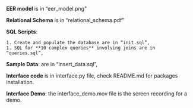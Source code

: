 **EER model** is in “eer_model.png”

**Relational Schema** is in “relational_schema.pdf”

**SQL Scripts**: 

	1. Create and populate the database are in “init.sql”,
	1. SQL for **10 complex queries** involving joins are in “queries.sql”,

**Sample Data**: are in “insert_data.sql”,

**Interface code** is in interface.py file, check README.md for packages installation.

**Interface Demo**: the interface_demo.mov file is the screen recording for a demo.